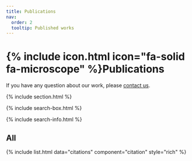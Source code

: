 ```yaml
---
title: Publications
nav:
  order: 2
  tooltip: Published works
---
```


# {% include icon.html icon="fa-solid fa-microscope" %}Publications

If you have any question about our work, please [contact us](https://evolinus.github.io/zooe/contact/).

{% include section.html %}

{% include search-box.html %}

{% include search-info.html %}


## All

{% 
  include list.html
  data="citations"
  component="citation"
  style="rich" 
%}

<!--

## Highlights

{%
  include list.html
  data="citations"
  component="citation"
  filters="group: featured"
  style="rich"
%}

## Pre-prints

{%
  include list.html
  data="citations"
  component="citation"
  filters="group: preprint"
  style="rich"
%}

{% include section.html %}

-->



